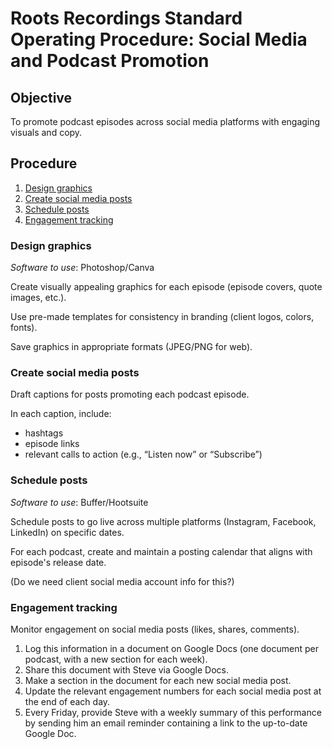 # Roots Recordings Standard Operating Procedure: Social Media and Podcast Promotion

## Objective
To promote podcast episodes across social media platforms with engaging visuals and copy.

## Procedure
1. [Design graphics](#design-graphics)
2. [Create social media posts](#create-social-media-posts)
3. [Schedule posts](#schedule-posts)
4. [Engagement tracking](#engagement-tracking)

### Design graphics
_Software to use_: Photoshop/Canva

Create visually appealing graphics for each episode (episode covers, quote images, etc.).

Use pre-made templates for consistency in branding (client logos, colors, fonts).

Save graphics in appropriate formats (JPEG/PNG for web).

### Create social media posts
Draft captions for posts promoting each podcast episode.

In each caption, include:
- hashtags
- episode links
- relevant calls to action (e.g., “Listen now” or “Subscribe”)

### Schedule posts
_Software to use_: Buffer/Hootsuite

Schedule posts to go live across multiple platforms (Instagram, Facebook, LinkedIn) on specific dates.

For each podcast, create and maintain a posting calendar that aligns with episode's release date.

(Do we need client social media account info for this?)

### Engagement tracking
Monitor engagement on social media posts (likes, shares, comments).
1. Log this information in a document on Google Docs (one document per podcast, with a new section for each week).
2. Share this document with Steve via Google Docs.
3. Make a section in the document for each new social media post.
4. Update the relevant engagement numbers for each social media post at the end of each day.
5. Every Friday, provide Steve with a weekly summary of this performance by sending him an email reminder containing a link to the up-to-date Google Doc.


